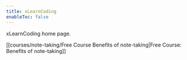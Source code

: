 ```yaml
---
title: xLearnCoding
enableToc: false
---
```


xLearnCoding home page.

[[courses/note-taking/Free Course Benefits of note-taking|Free Course: Benefits of note-taking]]
